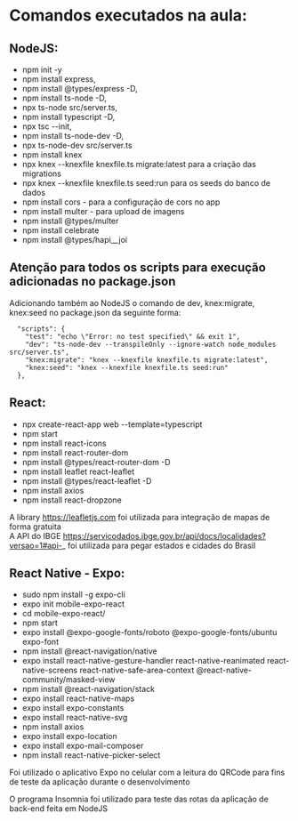 # Comandos executados na aula:

## NodeJS: 
- npm init -y
- npm install express,
- npm install @types/express -D,
- npm install ts-node -D,
- npx ts-node src/server.ts,
- npm install typescript -D,
- npx tsc --init,
- npm install ts-node-dev -D,
- npx ts-node-dev src/server.ts 
- npm install knex
- npx knex --knexfile knexfile.ts migrate:latest para a criação das migrations
- npx knex --knexfile knexfile.ts seed:run para os seeds do banco de dados
- npm install cors - para a configuração de cors no app
- npm install multer - para upload de imagens
- npm install @types/multer
- npm install celebrate
- npm install @types/hapi__joi

## Atenção para todos os scripts para execução adicionadas no package.json

Adicionando também ao NodeJS o comando de dev, knex:migrate, knex:seed no package.json da seguinte forma: 

```
  "scripts": {
    "test": "echo \"Error: no test specified\" && exit 1",
    "dev": "ts-node-dev --transpileOnly --ignore-watch node_modules src/server.ts",
    "knex:migrate": "knex --knexfile knexfile.ts migrate:latest",
    "knex:seed": "knex --knexfile knexfile.ts seed:run"
  },
```

## React: 
- npx create-react-app web --template=typescript
- npm start
- npm install react-icons
- npm install react-router-dom
- npm install @types/react-router-dom -D
- npm install leaflet react-leaflet
- npm install @types/react-leaflet -D
- npm install axios
- npm install react-dropzone

A library https://leafletjs.com foi utilizada para integração de mapas de forma gratuita  
A API do IBGE https://servicodados.ibge.gov.br/api/docs/localidades?versao=1#api-_ foi utilizada para pegar estados e cidades do Brasil

## React Native - Expo: 
- sudo npm install -g expo-cli
- expo init mobile-expo-react
- cd mobile-expo-react/
- npm start
- expo install @expo-google-fonts/roboto @expo-google-fonts/ubuntu expo-font
- npm install @react-navigation/native
- expo install react-native-gesture-handler react-native-reanimated react-native-screens react-native-safe-area-context @react-native-community/masked-view
- npm install @react-navigation/stack
- expo install react-native-maps
- expo install expo-constants
- expo install react-native-svg
- npm install axios
- expo install expo-location
- expo install expo-mail-composer
- npm install react-native-picker-select

Foi utilizado o aplicativo Expo no celular com a leitura do QRCode para fins de teste da aplicação durante o desenvolvimento

O programa Insomnia foi utilizado para teste das rotas da aplicação de back-end feita em NodeJS
